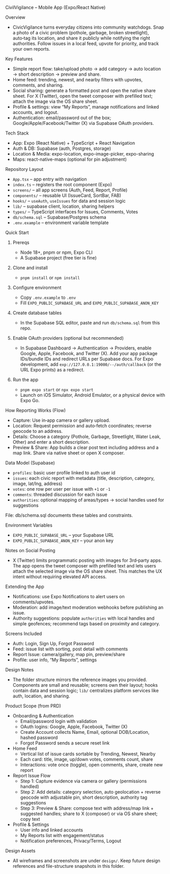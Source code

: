 CivilVigilance – Mobile App (Expo/React Native)

Overview
- CivicVigilance turns everyday citizens into community watchdogs. Snap a photo of a civic problem (pothole, garbage, broken streetlight), auto‑tag its location, and share it publicly while notifying the right authorities. Follow issues in a local feed, upvote for priority, and track your own reports.

Key Features
- Simple report flow: take/upload photo → add category → auto location → short description → preview and share.
- Home feed: trending, newest, and nearby filters with upvotes, comments, and sharing.
- Social sharing: generate a formatted post and open the native share sheet. For X (Twitter), open the tweet composer with prefilled text; attach the image via the OS share sheet.
- Profile & settings: view “My Reports”, manage notifications and linked accounts, and logout.
- Authentication: email/password out of the box; Google/Apple/Facebook/Twitter (X) via Supabase OAuth providers.

Tech Stack
- App: Expo (React Native) + TypeScript + React Navigation
- Auth & DB: Supabase (auth, Postgres, storage)
- Location & Media: expo-location, expo-image-picker, expo-sharing
- Maps: react-native-maps (optional for pin adjustment)

Repository Layout
- `App.tsx` – app entry with navigation
- `index.ts` – registers the root component (Expo)
- `screens/` – all app screens (Auth, Feed, Report, Profile)
- `components/` – reusable UI (IssueCard, SortBar, FAB)
- `hooks/` – `useAuth`, `useIssues` for data and session logic
- `lib/` – supabase client, location, sharing helpers
- `types/` – TypeScript interfaces for Issues, Comments, Votes
- `db/schema.sql` – Supabase/Postgres schema
- `.env.example` – environment variable template

Quick Start
1) Prereqs
   - Node 18+, pnpm or npm, Expo CLI
   - A Supabase project (free tier is fine)

2) Clone and install
   - `pnpm install` or `npm install`

3) Configure environment
   - Copy `.env.example` to `.env`
   - Fill `EXPO_PUBLIC_SUPABASE_URL` and `EXPO_PUBLIC_SUPABASE_ANON_KEY`

4) Create database tables
   - In the Supabase SQL editor, paste and run `db/schema.sql` from this repo.

5) Enable OAuth providers (optional but recommended)
   - In Supabase Dashboard → Authentication → Providers, enable Google, Apple, Facebook, and Twitter (X). Add your app package IDs/bundle IDs and redirect URLs per Supabase docs. For Expo development, add `exp://127.0.0.1:19000/--/auth/callback` (or the URL Expo prints) as a redirect.

6) Run the app
   - `pnpm expo start` or `npx expo start`
   - Launch on iOS Simulator, Android Emulator, or a physical device with Expo Go.

How Reporting Works (Flow)
- Capture: Use in‑app camera or gallery upload.
- Location: Request permission and auto‑fetch coordinates; reverse geocode to an address.
- Details: Choose a category (Pothole, Garbage, Streetlight, Water Leak, Other) and enter a short description.
- Preview & Share: App builds a clear post text including address and a map link. Share via native sheet or open X composer.

Data Model (Supabase)
- `profiles`: basic user profile linked to auth user id
- `issues`: each civic report with metadata (title, description, category, image, lat/lng, address)
- `votes`: one row per user per issue with `+1` or `-1`
- `comments`: threaded discussion for each issue
- `authorities`: optional mapping of areas/types → social handles used for suggestions

File: db/schema.sql documents these tables and constraints.

Environment Variables
- `EXPO_PUBLIC_SUPABASE_URL` – your Supabase URL
- `EXPO_PUBLIC_SUPABASE_ANON_KEY` – your anon key

Notes on Social Posting
- X (Twitter) limits programmatic posting with images for 3rd‑party apps. The app opens the tweet composer with prefilled text and lets users attach the selected image via the OS share sheet. This matches the UX intent without requiring elevated API access.

Extending the App
- Notifications: use Expo Notifications to alert users on comments/upvotes.
- Moderation: add image/text moderation webhooks before publishing an issue.
- Authority suggestions: populate `authorities` with local handles and simple geofences; recommend tags based on proximity and category.

Screens Included
- Auth: Login, Sign Up, Forgot Password
- Feed: issue list with sorting, post detail with comments
- Report Issue: camera/gallery, map pin, preview/share
- Profile: user info, “My Reports”, settings

Design Notes
- The folder structure mirrors the reference images you provided. Components are small and reusable; screens own their layout; hooks contain data and session logic; `lib/` centralizes platform services like auth, location, and sharing.

Product Scope (from PRD)
- Onboarding & Authentication
  - Email/password login with validation
  - OAuth logins: Google, Apple, Facebook, Twitter (X)
  - Create Account collects Name, Email, optional DOB/Location, hashed password
  - Forgot Password sends a secure reset link
- Home Feed
  - Vertical list of issue cards sortable by Trending, Newest, Nearby
  - Each card: title, image, up/down votes, comments count, share
  - Interactions: vote once (toggle), open comments, share, create new report
- Report Issue Flow
  - Step 1: Capture evidence via camera or gallery (permissions handled)
  - Step 2: Add details: category selection, auto geolocation + reverse geocode with adjustable pin, short description, authority tag suggestions
  - Step 3: Preview & Share: compose text with address/map link + suggested handles; share to X (composer) or via OS share sheet; copy text
- Profile & Settings
  - User info and linked accounts
  - My Reports list with engagement/status
  - Notification preferences, Privacy/Terms, Logout

Design Assets
- All wireframes and screenshots are under `design/`. Keep future design references and file-structure snapshots in this folder.
